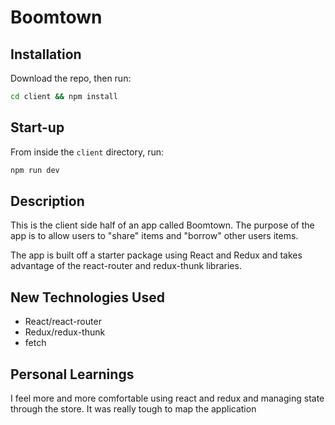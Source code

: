 # Boomtown

## Installation

Download the repo, then run:

```bash
cd client && npm install
```

## Start-up

From inside the `client` directory, run:

```bash
npm run dev
```

## Description

This is the client side half of an app called Boomtown. The purpose of the app is to allow users to "share" items and "borrow" other users items.

The app is built off a starter package using React and Redux and takes advantage of the react-router and redux-thunk libraries.

## New Technologies Used

* React/react-router
* Redux/redux-thunk
* fetch

## Personal Learnings

I feel more and more comfortable using react and redux and managing state through the store. It was really tough to map the application

